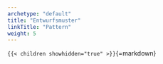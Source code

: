 ```yaml
---
archetype: "default"
title: "Entwurfsmuster"
linkTitle: "Pattern"
weight: 5
---
```



`{{< children showhidden="true" >}}`{=markdown}
